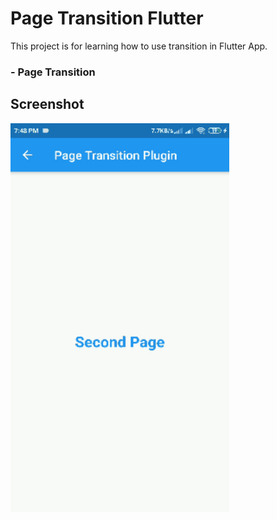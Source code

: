 # Page Transition Flutter

This project is for learning how to use transition in Flutter App.

### - Page Transition
 
## Screenshot
<img src="screenshots/transition.gif" width="350">
